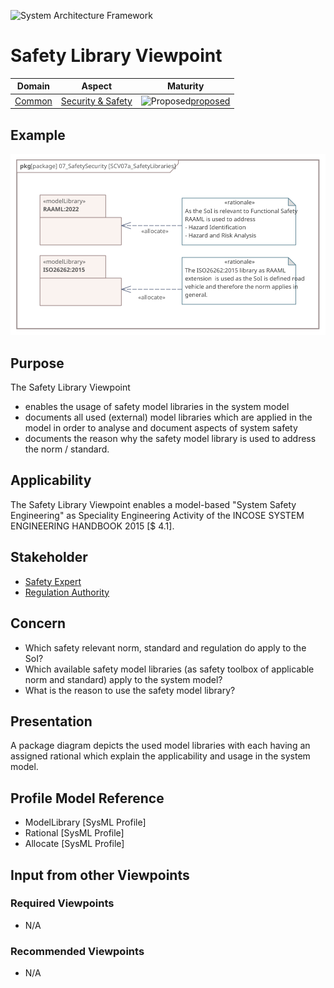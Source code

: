 ![System Architecture Framework](../diagrams/Logo_SAF.png)
# Safety Library Viewpoint
|**Domain**|**Aspect**|**Maturity**|
| --- | --- | --- |
|[Common](../domains.md#Domain-Common)|[Security & Safety](../aspects.md#Aspect-Security--Safety)|![Proposed](../diagrams/Under_construction_icon-red.svg)[proposed](../using-saf/maturity.md#proposed)|
## Example
![Exemplary Safety Libraries](../diagrams/SCV07a_SafetyLibraries.svg)
## Purpose
The Safety Library Viewpoint
* enables the usage of safety model libraries in the system model
* documents all used (external) model libraries which are applied in the model in order to analyse and document aspects of system safety
* documents the reason why the safety model library is used to address the norm / standard.  
## Applicability
The Safety Library Viewpoint enables a model-based "System Safety Engineering" as Speciality Engineering Activity of the INCOSE SYSTEM ENGINEERING HANDBOOK 2015 [$ 4.1].
## Stakeholder
* [Safety Expert](../stakeholders.md#safety-expert)
* [Regulation Authority](../stakeholders.md#Regulation-Authority)
## Concern
* Which safety relevant norm, standard and regulation do apply to the SoI?
* Which available safety model libraries (as safety toolbox of applicable norm and standard) apply to the system model?
* What is the reason to use the safety model library?
## Presentation
A package diagram depicts the used model libraries with each having an assigned rational which explain the applicability and usage in the system model.
## Profile Model Reference
* ModelLibrary [SysML Profile]
* Rational [SysML Profile]
* Allocate [SysML Profile]
## Input from other Viewpoints
### Required Viewpoints
* N/A
### Recommended Viewpoints
* N/A

